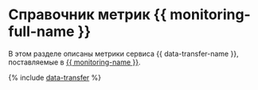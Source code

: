 # Справочник метрик {{ monitoring-full-name }}

В этом разделе описаны метрики сервиса {{ data-transfer-name }}, поставляемые в [{{ monitoring-name }}](../monitoring/).

{% include [data-transfer](../_includes/monitoring/metrics-ref/data-transfer.md) %}